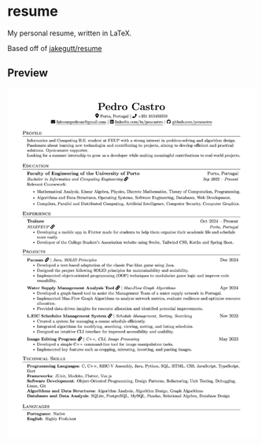 # resume

My personal resume, written in LaTeX.

Based off of [jakegutt/resume](https://github.com/jakegut/resume/)

## Preview

![Resume Preview](resume.jpg)
